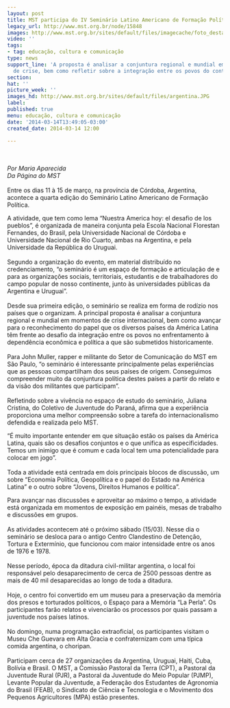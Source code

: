 ```yaml
---
layout: post
title: MST participa do IV Seminário Latino Americano de Formação Política
legacy_url: http://www.mst.org.br/node/15848
images: http://www.mst.org.br/sites/default/files/imagecache/foto_destaque/argentina.JPG
video: ''
tags:
- tag: educação, cultura e comunicação
type: news
support_line: 'A proposta é analisar a conjuntura regional e mundial em  momentos
  de crise, bem como refletir sobre a integração entre os povos do continente. '
section: 
hat: ''
picture_week: ''
images_hd: http://www.mst.org.br/sites/default/files/argentina.JPG
label: 
published: true
menu: educação, cultura e comunicação
date: '2014-03-14T13:49:05-03:00'
created_date: 2014-03-14 12:00

---
```

<p><br><em><br>Por Maria Aparecida<br>Da Página do MST</em><br><br>Entre os dias 11 à 15 de março, na província de Córdoba, Argentina, acontece a quarta edição do Seminário Latino Americano de Formação Política. </p><p>A atividade, que tem como lema “Nuestra America hoy: el desafio de los pueblos”, é organizada de maneira conjunta pela Escola Nacional Florestan Fernandes, do Brasil, pela Universidade Nacional de Córdoba e Universidade Nacional de Rio Cuarto, ambas na Argentina, e pela Universidade da República do Uruguai.<br><br>Segundo a organização do evento, em material distribuído no credenciamento, “o seminário é um espaço de formação e articulação de e para as organizações sociais, territoriais, estudantis e de trabalhadores do campo popular de nosso continente, junto às universidades públicas da Argentina e Uruguai”.<br><br>Desde sua primeira edição, o seminário se realiza em forma de rodízio nos países que o organizam. A principal proposta é analisar a conjuntura regional e mundial em momentos de crise internacional, bem como avançar para o reconhecimento do papel que os diversos países da América Latina têm frente ao desafio da integração entre os povos no enfrentamento à dependência econômica e política a que são submetidos historicamente.<br><br>Para John Muller, rapper e militante do Setor de Comunicação do MST em São Paulo, “o seminário é interessante principalmente pelas experiências que as pessoas compartilham dos seus países de origem. Conseguimos compreender muito da conjuntura política destes países a partir do relato e da visão dos militantes que participam”.<br><br>Refletindo sobre a vivência no espaço de estudo do seminário, Juliana Cristina, do Coletivo de Juventude do Paraná, afirma que a experiência proporciona uma melhor compreensão sobre a tarefa do internacionalismo defendida e realizada pelo MST. </p><p>“É muito importante entender em que situação estão os países da América Latina, quais são os desafios conjuntos e o que unifica as especificidades. Temos um inimigo que é comum e cada local tem uma potencialidade para colocar em jogo”.<br><br>Toda a atividade está centrada em dois principais blocos de discussão, um sobre “Economia Política, Geopolítica e o papel do Estado na América Latina” e o outro sobre “Jovens, Direitos Humanos e política”. </p><p>Para avançar nas discussões e aproveitar ao máximo o tempo, a atividade está organizada em momentos de exposição em painéis, mesas de trabalho e discussões em grupos.<br><br>As atividades acontecem até o próximo sábado (15/03). Nesse dia o seminário se desloca para o antigo Centro Clandestino de Detenção, Tortura e Extermínio, que funcionou com maior intensidade entre os anos de 1976 e 1978. <br><br>Nesse período, época da ditadura civil-militar argentina, o local foi responsável pelo desaparecimento de cerca de 2500 pessoas dentre as mais de 40 mil desaparecidas ao longo de toda a ditadura. <br><br>Hoje, o centro foi convertido em um museu para a preservação da memória dos presos e torturados políticos, o Espaço para a Memória “La Perla”. Os participantes farão relatos e vivenciarão os processos por quais passam a juventude nos países latinos.<br><br>No domingo, numa programação extraoficial, os participantes visitam o Museu Che Guevara em Alta Gracia e confraternizam com uma típica comida argentina, o choripan.<br><br>Participam cerca de 27 organizações da Argentina, Uruguai, Haiti, Cuba, Bolívia e Brasil. O MST, a Comissão Pastoral da Terra (CPT), a Pastoral da Juventude Rural (PJR), a Pastoral da Juventude do Meio Popular (PJMP), Levante Popular da Juventude, a Federação dos Estudantes de Agronomia do Brasil (FEAB), o Sindicato de Ciência e Tecnologia e o Movimento dos Pequenos Agricultores (MPA) estão presentes.<br>&nbsp;</p>
